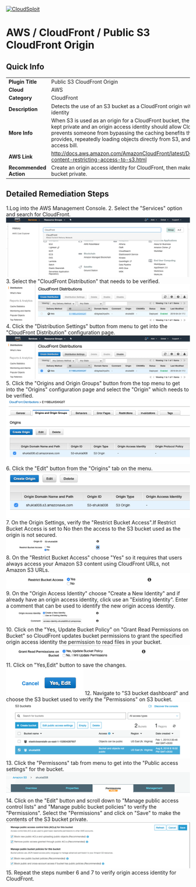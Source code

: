 [![CloudSploit](https://cloudsploit.com/img/logo-new-big-text-100.png "CloudSploit")](https://cloudsploit.com)

# AWS / CloudFront / Public S3 CloudFront Origin

## Quick Info

| | |
|-|-|
| **Plugin Title** | Public S3 CloudFront Origin |
| **Cloud** | AWS |
| **Category** | CloudFront |
| **Description** | Detects the use of an S3 bucket as a CloudFront origin without an origin access identity |
| **More Info** | When S3 is used as an origin for a CloudFront bucket, the contents should be kept private and an origin access identity should allow CloudFront access. This prevents someone from bypassing the caching benefits that CloudFront provides, repeatedly loading objects directly from S3, and amassing a large access bill. |
| **AWS Link** | http://docs.aws.amazon.com/AmazonCloudFront/latest/DeveloperGuide/private-content-restricting-access-to-s3.html |
| **Recommended Action** | Create an origin access identity for CloudFront, then make the contents of the S3 bucket private. |

## Detailed Remediation Steps
1.Log into the AWS Management Console.
2. Select the "Services" option and search for CloudFront. </br> ![Step 2](/resources/aws/cloudfront/public-s3-cloudfront-origin/step2.png "Step 2 - Services")
3. Select the "CloudFront Distribution" that needs to be verified.</br> ![Step 3](/resources/aws/cloudfront/public-s3-cloudfront-origin/step3.png "Step 3 - CloudFront Distribution")
4. Click the "Distribution Settings" button from menu to get into the "CloudFront Distribution" configuration page. </br>![Step 4](/resources/aws/cloudfront/public-s3-cloudfront-origin/step4.png "Step 4 - Distribution Settings")
5. Click the "Origins and Origin Groups" button from the top menu to get into the "Origins" configuration page and select the "Origin" which needs to be verified.</br>![Step 5](/resources/aws/cloudfront/public-s3-cloudfront-origin/step5.png "Step 5 - Origin and Origin Groups")
6. Click the "Edit" button from the "Origins" tab on the menu.</br>![Step 6](/resources/aws/cloudfront/public-s3-cloudfront-origin/step6.png "Step 6 - Edit")
7. On the Origin Settings, verify the "Restrict Bucket Access".If Restrict Bucket Access is set to No then the access to the S3 bucket used as the origin is not secured.</br> ![Step 7](/resources/aws/cloudfront/public-s3-cloudfront-origin/step7.png "Step 7 - Restrict Bucket Access")
8. On the "Restrict Bucket Access" choose "Yes" so it requires that users always access your Amazon S3 content using CloudFront URLs, not Amazon S3 URLs.</br>![Step 8](/resources/aws/cloudfront/public-s3-cloudfront-origin/step8.png "Step 8 - Restrict Bucket Access")
9. On the "Origin Access Identity" choose "Create a New Identity" and if already have an origin access identity, click use an "Existing Identity". Enter a comment that can be used to identify the new origin access identity.</br>![Step 9](/resources/aws/cloudfront/public-s3-cloudfront-origin/step9.png "Step 9 - Origin Access Identity")
10. Click on the "Yes, Update Bucket Policy" on "Grant Read Permissions on Bucket" so CloudFront updates bucket permissions to grant the specified origin access identity the permission to read files in your bucket.</br>![Step 10](/resources/aws/cloudfront/public-s3-cloudfront-origin/step10.png "Step 10 - Bucket Policy")
11. Click on "Yes,Edit" button to save the changes.</br>![Step 11](/resources/aws/cloudfront/public-s3-cloudfront-origin/step11.png "Step 11 - Edit")
12. Navigate to "S3 bucket dashboard" and choose the S3 bucket used to verify the "Permissions" on S3 bucket.</br>![Step 12](/resources/aws/cloudfront/public-s3-cloudfront-origin/step12.png "Step 12 - S3 bucket")
13. Click the "Permissons" tab from menu to get into the "Public access settings" for the bucket.</br>![Step 13](/resources/aws/cloudfront/public-s3-cloudfront-origin/step13.png "Step 13 - Permissions")
14. Click on the "Edit" button and scroll down to "Manage public access control lists" and "Manage public bucket policies" to verify the "Permissions". Select the "Permissions" and click on "Save" to make the contents of the S3 bucket private.</br>![Step 14](/resources/aws/cloudfront/public-s3-cloudfront-origin/step14.png "Step 14 - Bucket Policies")
15. Repeat the steps number 6 and 7 to verify origin access identity for CloudFront.</br>

